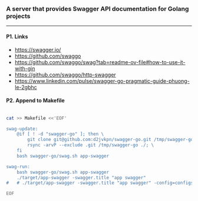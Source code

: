 ### A server that provides Swagger API documentation for Golang projects
---

#### P1. Links
- https://swagger.io/
- https://github.com/swaggo
- https://github.com/swaggo/swag?tab=readme-ov-file#how-to-use-it-with-gin
- https://github.com/swaggo/http-swagger
- https://www.linkedin.com/pulse/swagger-go-pragmatic-guide-phuong-le-2gbhc

#### P2. Append to Makefile
```bash

cat >> Makefile <<'EOF'

swag-update:
	@if [ ! -d "swagger-go" ]; then \
	    git clone git@github.com:d2jvkpn/swagger-go.git /tmp/swagger-go; \
	    rsync -arvP --exclude .git /tmp/swagger-go ./; \
	fi
	bash swagger-go/swag.sh app-swagger

swag-run:
	bash swagger-go/swag.sh app-swagger
	./target/app-swagger -swagger.title "app swagger"
#	# ./target/app-swagger -swagger.title "app swagger" -config=configs/swagger.yaml

EOF

```
